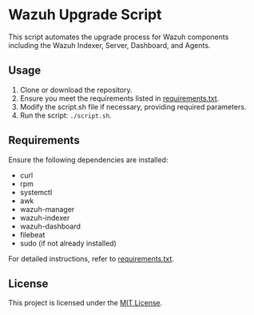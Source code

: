 # Wazuh Upgrade Script

This script automates the upgrade process for Wazuh components including the Wazuh Indexer, Server, Dashboard, and Agents.

## Usage

1. Clone or download the repository.
2. Ensure you meet the requirements listed in [requirements.txt](requeriments.txt).
3. Modify the script.sh file if necessary, providing required parameters.
4. Run the script: `./script.sh`.

## Requirements

Ensure the following dependencies are installed:

- curl
- rpm
- systemctl
- awk
- wazuh-manager
- wazuh-indexer
- wazuh-dashboard
- filebeat
- sudo (if not already installed)

For detailed instructions, refer to [requirements.txt](requirements.txt).

## License

This project is licensed under the [MIT License](LICENSE).

